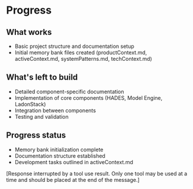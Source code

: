 # Progress

## What works
- Basic project structure and documentation setup
- Initial memory bank files created (productContext.md, activeContext.md, systemPatterns.md, techContext.md)

## What's left to build
- Detailed component-specific documentation
- Implementation of core components (HADES, Model Engine, LadonStack)
- Integration between components
- Testing and validation

## Progress status
- Memory bank initialization complete
- Documentation structure established
- Development tasks outlined in activeContext.md

[Response interrupted by a tool use result. Only one tool may be used at a time and should be placed at the end of the message.]
